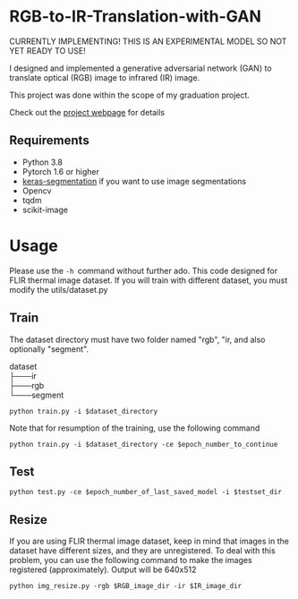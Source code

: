 # RGB-to-IR-Translation-with-GAN

CURRENTLY IMPLEMENTING! THIS IS AN EXPERIMENTAL MODEL SO NOT YET READY TO USE!

I designed and implemented a generative adversarial network (GAN) to translate optical (RGB) image to infrared (IR) image. 

This project was done within the scope of my graduation project.

Check out the [project webpage](https://eneserdo.github.io/RGB-to-IR-Translation-with-GAN/) for details

## Requirements

* Python 3.8
* Pytorch 1.6 or higher
* [keras-segmentation](https://github.com/divamgupta/image-segmentation-keras) if you want to use image segmentations 
* Opencv 
* tqdm
* scikit-image

# Usage

Please use the ```-h ```command without further ado. This code designed for FLIR thermal image dataset. If you will train with different dataset, you must modify the utils/dataset.py

## Train

The dataset directory must have two folder named "rgb", "ir, and also optionally "segment".

dataset  
├───ir  
├───rgb  
└───segment  
```
python train.py -i $dataset_directory
```

Note that for resumption of the training, use the following command

```
python train.py -i $dataset_directory -ce $epoch_number_to_continue
```



## Test

```
python test.py -ce $epoch_number_of_last_saved_model -i $testset_dir
```

## Resize

If you are using FLIR thermal image dataset, keep in mind that images in the dataset have different sizes, and they are unregistered.
To deal with this problem, you can use the following command to make the images registered (approximately). Output will be 640x512

```
python img_resize.py -rgb $RGB_image_dir -ir $IR_image_dir
```
